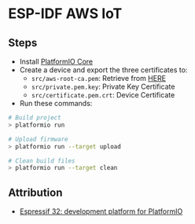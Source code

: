# ESP-IDF AWS IoT

## Steps

* Install [PlatformIO Core](http://docs.platformio.org/page/core.html)
* Create a device and export the three certificates to:
  * `src/aws-root-ca.pem`: Retrieve from [HERE](https://www.amazontrust.com/repository/AmazonRootCA1.pem)
  * `src/private.pem.key`: Private Key Certificate
  * `src/certificate.pem.crt`: Device Certificate
* Run these commands:

```bash
# Build project
> platformio run

# Upload firmware
> platformio run --target upload

# Clean build files
> platformio run --target clean
```

## Attribution

* [Espressif 32: development platform for PlatformIO](https://github.com/platformio/platform-espressif32/tree/master/examples/espidf-aws-iot)
